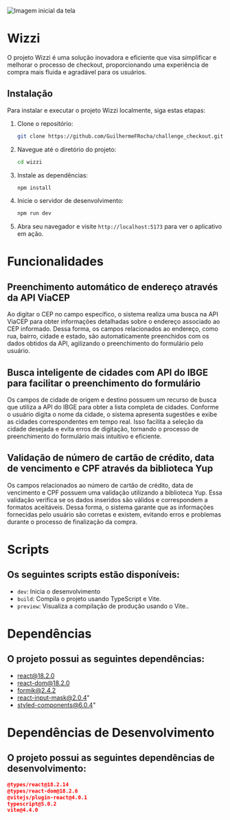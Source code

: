![Imagem inicial da tela](https://www.dropbox.com/scl/fi/2rrq6mddzffiyadbjrn92/readme.PNG?rlkey=fn3s3tvymgpk3scsxrkx1qca0&dl=0)

# Wizzi

O projeto Wizzi é uma solução inovadora e eficiente que visa simplificar e melhorar o processo de checkout, proporcionando uma experiência de compra mais fluida e agradável para os usuários.

## Instalação

Para instalar e executar o projeto Wizzi localmente, siga estas etapas:

1. Clone o repositório:

   ```bash
   git clone https://github.com/GuilhermeFRocha/challenge_checkout.git
   ```

2. Navegue até o diretório do projeto:

   ```bash
   cd wizzi
   ```

3. Instale as dependências:

   ```bash
   npm install
   ```

4. Inicie o servidor de desenvolvimento:

   ```bash
   npm run dev
   ```

5. Abra seu navegador e visite `http://localhost:5173` para ver o aplicativo em ação.

# Funcionalidades

## Preenchimento automático de endereço através da API ViaCEP

Ao digitar o CEP no campo específico, o sistema realiza uma busca na API ViaCEP para obter informações detalhadas sobre o endereço associado ao CEP informado. Dessa forma, os campos relacionados ao endereço, como rua, bairro, cidade e estado, são automaticamente preenchidos com os dados obtidos da API, agilizando o preenchimento do formulário pelo usuário.

## Busca inteligente de cidades com API do IBGE para facilitar o preenchimento do formulário

Os campos de cidade de origem e destino possuem um recurso de busca que utiliza a API do IBGE para obter a lista completa de cidades. Conforme o usuário digita o nome da cidade, o sistema apresenta sugestões e exibe as cidades correspondentes em tempo real. Isso facilita a seleção da cidade desejada e evita erros de digitação, tornando o processo de preenchimento do formulário mais intuitivo e eficiente.

## Validação de número de cartão de crédito, data de vencimento e CPF através da biblioteca Yup

Os campos relacionados ao número de cartão de crédito, data de vencimento e CPF possuem uma validação utilizando a biblioteca Yup. Essa validação verifica se os dados inseridos são válidos e correspondem a formatos aceitáveis. Dessa forma, o sistema garante que as informações fornecidas pelo usuário são corretas e existem, evitando erros e problemas durante o processo de finalização da compra.

# Scripts

## Os seguintes scripts estão disponíveis:

- `dev`: Inicia o desenvolvimento
- `build`: Compila o projeto usando TypeScript e Vite.
- `preview`: Visualiza a compilação de produção usando o Vite..

# Dependências

## O projeto possui as seguintes dependências:

- react@18.2.0
- react-dom@18.2.0
- formik@2.4.2
- react-input-mask@2.0.4"
- styled-components@6.0.4"

# Dependências de Desenvolvimento

## O projeto possui as seguintes dependências de desenvolvimento:

```json
@types/react@18.2.14
@types/react-dom@18.2.6
@vitejs/plugin-react@4.0.1
typescript@5.0.2
vite@4.4.0
```
